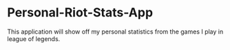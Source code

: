 # Personal-Riot-Stats-App
This application will show off my personal statistics from the games I play in league of legends.
